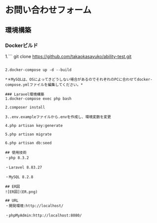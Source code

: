 # お問い合わせフォーム

## 環境構築

### Dockerビルド
1.```
git clone https://github.com/takaokasayuko/ability-test.git
```

2.docker-compose up -d --build

*＊MySQLは、OSによってきどうしない場合があるのでそれぞれのPCに合わせてdocker-compose.ymlファイルを編集してください。*

### Laravel環境構築
1.docker-compose exec php bash

2.composer install

3..env.exampleファイルから.envを作成し、環境変数を変更

4.php artisan key:generate

5.php artisan migrate

6.php artisan db:seed

## 使用技術
・php 8.3.2

・Laravel 8.83.27

・MySQL 8.2.8

## ER図
![ER図](ER.png)

## URL
・開発環境:http://localhost/

・phpMyAdmin:http://localhost:8080/
